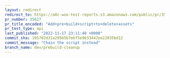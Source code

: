 ```yaml
---
layout: redirect
redirect_to: https://a8c-woo-test-reports.s3.amazonaws.com/public/pr/35627/api/index.html
pr_number: 35627
pr_title_encoded: "Add+pre+build+script+to+delete+assets"
pr_test_type: api
last_published: "2022-11-17 23:11:40 +0000"
commit_sha: 195702d31a29565b7e6f5e9633447ee22035bd12
commit_message: "Chain the script instead"
branch_name: dev/prebuild-cleanup
---
```

